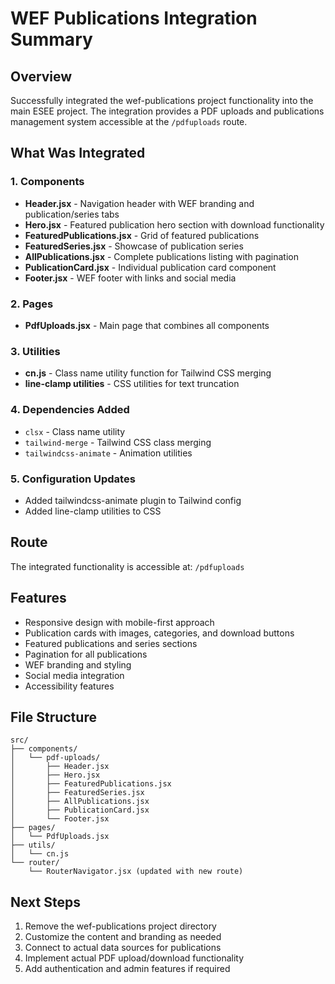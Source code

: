 # WEF Publications Integration Summary

## Overview
Successfully integrated the wef-publications project functionality into the main ESEE project. The integration provides a PDF uploads and publications management system accessible at the `/pdfuploads` route.

## What Was Integrated

### 1. Components
- **Header.jsx** - Navigation header with WEF branding and publication/series tabs
- **Hero.jsx** - Featured publication hero section with download functionality
- **FeaturedPublications.jsx** - Grid of featured publications
- **FeaturedSeries.jsx** - Showcase of publication series
- **AllPublications.jsx** - Complete publications listing with pagination
- **PublicationCard.jsx** - Individual publication card component
- **Footer.jsx** - WEF footer with links and social media

### 2. Pages
- **PdfUploads.jsx** - Main page that combines all components

### 3. Utilities
- **cn.js** - Class name utility function for Tailwind CSS merging
- **line-clamp utilities** - CSS utilities for text truncation

### 4. Dependencies Added
- `clsx` - Class name utility
- `tailwind-merge` - Tailwind CSS class merging
- `tailwindcss-animate` - Animation utilities

### 5. Configuration Updates
- Added tailwindcss-animate plugin to Tailwind config
- Added line-clamp utilities to CSS

## Route
The integrated functionality is accessible at: `/pdfuploads`

## Features
- Responsive design with mobile-first approach
- Publication cards with images, categories, and download buttons
- Featured publications and series sections
- Pagination for all publications
- WEF branding and styling
- Social media integration
- Accessibility features

## File Structure
```
src/
├── components/
│   └── pdf-uploads/
│       ├── Header.jsx
│       ├── Hero.jsx
│       ├── FeaturedPublications.jsx
│       ├── FeaturedSeries.jsx
│       ├── AllPublications.jsx
│       ├── PublicationCard.jsx
│       └── Footer.jsx
├── pages/
│   └── PdfUploads.jsx
├── utils/
│   └── cn.js
└── router/
    └── RouterNavigator.jsx (updated with new route)
```

## Next Steps
1. Remove the wef-publications project directory
2. Customize the content and branding as needed
3. Connect to actual data sources for publications
4. Implement actual PDF upload/download functionality
5. Add authentication and admin features if required 